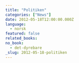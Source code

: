 ```yaml
---
title: "Politiken"
categories: ["News"]
date: 2012-05-18T12:00:00.000Z
language:
  - norsk
featured: false
related_books:
no_book:
  - det-dyrebare
_slug: 2012-05-18-politiken
---
```

